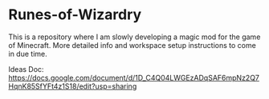 Runes-of-Wizardry
=================

This is a repository where I am slowly developing a magic mod for the game of Minecraft.  More detailed info and workspace setup instructions to come in due time.

Ideas Doc: https://docs.google.com/document/d/1D_C4Q04LWGEzADqSAF6mpNz2Q7HqnK85SfYFt4z1S18/edit?usp=sharing
